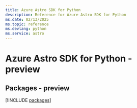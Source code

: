 ```yaml
---
title: Azure Astro SDK for Python
description: Reference for Azure Astro SDK for Python
ms.date: 02/13/2025
ms.topic: reference
ms.devlang: python
ms.service: astro
---
```

# Azure Astro SDK for Python - preview
## Packages - preview
[!INCLUDE [packages](astro-index.md)]